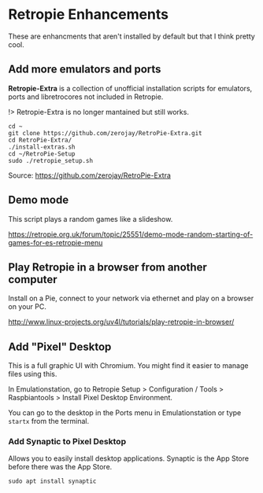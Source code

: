 # Retropie Enhancements

These are enhancments that aren't installed by default but that I think pretty cool.

## Add more emulators and ports

**Retropie-Extra** is a collection of unofficial installation scripts for emulators, ports and libretrocores not included in Retropie.

!> Retropie-Extra is no longer mantained but still works.

```
cd ~
git clone https://github.com/zerojay/RetroPie-Extra.git
cd RetroPie-Extra/
./install-extras.sh
cd ~/RetroPie-Setup
sudo ./retropie_setup.sh
```

Source: https://github.com/zerojay/RetroPie-Extra


## Demo mode

This script plays a random games like a slideshow.

https://retropie.org.uk/forum/topic/25551/demo-mode-random-starting-of-games-for-es-retropie-menu


## Play Retropie in a browser from another computer

Install on a Pie, connect to your network via ethernet and play on a browser on your PC.

http://www.linux-projects.org/uv4l/tutorials/play-retropie-in-browser/


## Add "Pixel" Desktop

This is a full graphic UI with Chromium. You might find it easier to manage files using this.

In Emulationstation, go to Retropie Setup > Configuration / Tools > Raspbiantools > Install Pixel Desktop Environment.

You can go to the desktop in the Ports menu in Emulationstation or type `startx` from the terminal.


### Add Synaptic to Pixel Desktop

Allows you to easily install desktop applications. Synaptic is the App Store before there was the App Store.

```
sudo apt install synaptic
```
